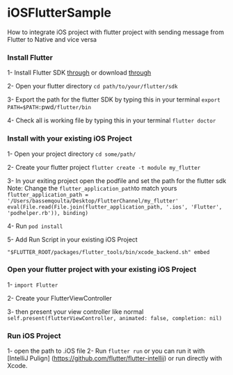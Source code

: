 # iOSFlutterSample

How to integrate iOS project with flutter project with sending message from Flutter to Native and vice versa

### Install Flutter
1- Install Flutter SDK [through](https://flutter.io/docs/get-started/install/macos) or download [through](https://storage.googleapis.com/flutter_infra/releases/stable/macos/flutter_macos_v1.0.0-stable.zip)

2- Open your flutter directory 
`cd path/to/your/flutter/sdk`


3- Export the path for the flutter SDK by typing this in your terminal 
`export PATH=$PATH:`pwd`/flutter/bin`

4- Check all is working file by typing this in your terminal
`flutter doctor`


### Install with your existing iOS Project
1- Open your project directory
`cd some/path/`

2- Create your flutter project
`flutter create -t module my_flutter`

3- In your exiting project open the podfile and set the path for the flutter sdk
   Note: Change the `flutter_application_path`to match yours
`  flutter_application_path = '/Users/bassemqoulta/Desktop/FlutterChannel/my_flutter'
  eval(File.read(File.join(flutter_application_path, '.ios', 'Flutter', 'podhelper.rb')), binding)
`

4- Run `pod install`

5- Add Run Script in your existing iOS Project
```"$FLUTTER_ROOT/packages/flutter_tools/bin/xcode_backend.sh" build
"$FLUTTER_ROOT/packages/flutter_tools/bin/xcode_backend.sh" embed
```


### Open your flutter project with your existing iOS Project
1- `import Flutter`

2- Create your FlutterViewController 

3- then present your view controller like normal
`self.present(flutterViewController, animated: false, completion: nil)`


### Run iOS Project
1- open the path to .iOS file
2- Run `flutter run` or you can run it with [IntelliJ Pulign] (https://github.com/flutter/flutter-intellij)  or run directly with Xcode.



